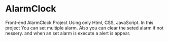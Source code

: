 # AlarmClock
Front-end AlarmClock Project Using only Html, CSS, JavaScript.
In this project You can set multiple alarm.
Also you can clear the seted alarm if not nessery.
and when an set alarm is execute a alert is appear.
